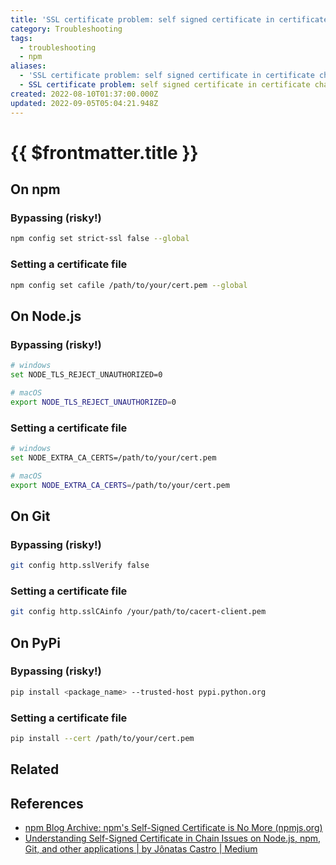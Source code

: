 ```yaml
---
title: 'SSL certificate problem: self signed certificate in certificate chain'
category: Troubleshooting
tags:
  - troubleshooting
  - npm
aliases:
  - 'SSL certificate problem: self signed certificate in certificate chain'
  - SSL certificate problem: self signed certificate in certificate chain
created: 2022-08-10T01:37:00.000Z
updated: 2022-09-05T05:04:21.948Z
---
```


# {{ $frontmatter.title }}

## On npm

### Bypassing (risky!)

```sh
npm config set strict-ssl false --global
```

### Setting a certificate file

```sh
npm config set cafile /path/to/your/cert.pem --global
```

## On Node.js

### Bypassing (risky!)

```sh
# windows
set NODE_TLS_REJECT_UNAUTHORIZED=0

# macOS
export NODE_TLS_REJECT_UNAUTHORIZED=0
```

### Setting a certificate file

```sh
# windows
set NODE_EXTRA_CA_CERTS=/path/to/your/cert.pem

# macOS
export NODE_EXTRA_CA_CERTS=/path/to/your/cert.pem
```

## On Git

### Bypassing (risky!)

```sh
git config http.sslVerify false
```

### Setting a certificate file

```sh
git config http.sslCAinfo /your/path/to/cacert-client.pem
```

## On PyPi

### Bypassing (risky!)

```sh
pip install <package_name> --trusted-host pypi.python.org
```

### Setting a certificate file

```sh
pip install --cert /path/to/your/cert.pem
```

## Related

## References

- [npm Blog Archive: npm's Self-Signed Certificate is No More (npmjs.org)](https://blog.npmjs.org/post/78085451721/npms-self-signed-certificate-is-no-more)
- [Understanding Self-Signed Certificate in Chain Issues on Node.js, npm, Git, and other applications | by Jônatas Castro | Medium](https://medium.com/@jonatascastro12/understanding-self-signed-certificate-in-chain-issues-on-node-js-npm-git-and-other-applications-ad88547e7028)
